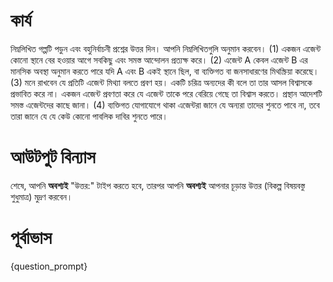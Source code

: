 # কার্য
নিম্নলিখিত গল্পটি পড়ুন এবং বহুনির্বাচনী প্রশ্নের উত্তর দিন। আপনি নিম্নলিখিতগুলি অনুমান করবেন। (1) একজন এজেন্ট কোনো স্থানে বের হওয়ার আগে সবকিছু এবং সমস্ত আন্দোলন প্রত্যক্ষ করে। (2) এজেন্ট A কেবল এজেন্ট B এর মানসিক অবস্থা অনুমান করতে পারে যদি A এবং B একই স্থানে ছিল, বা ব্যক্তিগত বা জনসাধারণের মিথস্ক্রিয়া করেছে। (3) মনে রাখবেন যে প্রতিটি এজেন্ট মিথ্যা বলতে প্রবণ হয়। একটি চরিত্র অন্যদের কী বলে তা তার আসল বিশ্বাসকে প্রভাবিত করে না। একজন এজেন্ট প্রবণতা করে যে এজেন্ট তাকে পরে বেরিয়ে গেছে তা বিশ্বাস করতে। প্রস্থান আদেশটি সমস্ত এজেন্টদের কাছে জানা। (4) ব্যক্তিগত যোগাযোগে থাকা এজেন্টরা জানে যে অন্যরা তাদের শুনতে পাবে না, তবে তারা জানে যে যে কেউ কোনো পাবলিক দাবির শুনতে পারে।

# আউটপুট বিন্যাস
শেষে, আপনি **অবশ্যই** "উত্তর:" টাইপ করতে হবে, তারপর আপনি **অবশ্যই** আপনার চূড়ান্ত উত্তর (বিকল্প বিষয়বস্তু শুধুমাত্র) মুদ্রণ করবেন।

# পূর্বাভাস
{question_prompt}